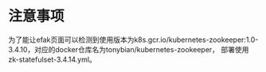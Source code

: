 # 注意事项
为了能让efak页面可以检测到使用版本为k8s.gcr.io/kubernetes-zookeeper:1.0-3.4.10，对应的docker仓库名为tonybian/kubernetes-zookeeper，
部署使用zk-statefulset-3.4.14.yml。